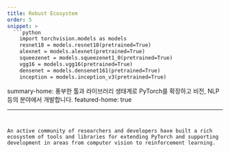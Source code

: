 ```yaml
---
title: Robust Ecosystem
order: 5
snippet: >
  ```python
    import torchvision.models as models
    resnet18 = models.resnet18(pretrained=True)
    alexnet = models.alexnet(pretrained=True)
    squeezenet = models.squeezenet1_0(pretrained=True)
    vgg16 = models.vgg16(pretrained=True)
    densenet = models.densenet161(pretrained=True)
    inception = models.inception_v3(pretrained=True)
  ```

summary-home: 풍부한 툴과 라이브러리 생태계로 PyTorch를 확장하고 비전, NLP 등의 분야에서 개발합니다.
featured-home: true

---
```


An active community of researchers and developers have built a rich ecosystem of tools and libraries for extending PyTorch and supporting development in areas from computer vision to reinforcement learning.
